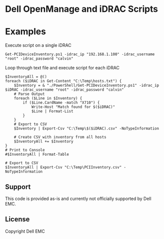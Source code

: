 # Dell OpenManage and iDRAC Scripts

# Examples
Execute script on a single iDRAC
```
Get-PCIDeviceInventory.ps1 -idrac_ip "192.168.1.100" -idrac_username "root" -idrac_password "calvin" 
```

Loop through text file and execute script for each iDRAC
```
$InventoryAll = @()
foreach ($iDRAC in Get-Content "C:\Temp\hosts.txt") {
    $Inventory = & "./PowerShell/Get-PCIDeviceInventory.ps1" -idrac_ip $iDRAC -idrac_username "root" -idrac_password "calvin" 
    # Parse Output
    foreach ($Line in $Inventory) {
        if ($Line.CardName -match "X710") {    
            Write-Host "Match found for $($iDRAC)"
            $Line | Format-List
        }
    }
    # Export to CSV
    $Inventory | Export-Csv "C:\Temp\$($iDRAC).csv" -NoTypeInformation

    # Create CSV with inventory from all hosts
    $InventoryAll += $Inventory
}
# Print to Console
#$InventoryAll | Format-Table

# Export to CSV
$InventoryAll | Export-Csv "C:\Temp\PCIInventory.csv" -NoTypeInformation
```

## Support
This code is provided as-is and currently not officially supported by Dell EMC.

## License
Copyright Dell EMC